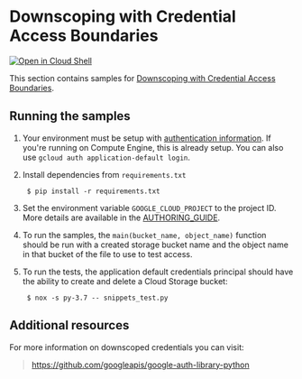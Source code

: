 # Downscoping with Credential Access Boundaries

[![Open in Cloud Shell][shell_img]][shell_link]

[shell_img]: http://gstatic.com/cloudssh/images/open-btn.png
[shell_link]: https://console.cloud.google.com/cloudshell/open?git_repo=https://github.com/GoogleCloudPlatform/python-docs-samples&page=editor&open_in_editor=auth/downscoping/README.md

This section contains samples for
[Downscoping with Credential Access Boundaries](https://cloud.google.com/iam/docs/downscoping-short-lived-credentials).

## Running the samples

1. Your environment must be setup with [authentication
information](https://developers.google.com/identity/protocols/application-default-credentials#howtheywork). If you're running on Compute Engine, this is already setup. You can also use `gcloud auth application-default login`.

2. Install dependencies from `requirements.txt`

        $ pip install -r requirements.txt

3. Set the environment variable `GOOGLE_CLOUD_PROJECT` to the project ID.
More details are available in the [AUTHORING_GUIDE](../../AUTHORING_GUIDE.md).

4. To run the samples, the `main(bucket_name, object_name)` function should be run with a created storage bucket name and the object name in that bucket of the file to use to test access.

5. To run the tests, the application default credentials principal should have the ability to create and delete a Cloud Storage bucket:

        $ nox -s py-3.7 -- snippets_test.py

## Additional resources

For more information on downscoped credentials you can visit:

> https://github.com/googleapis/google-auth-library-python
